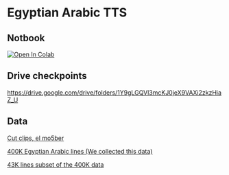 # Egyptian Arabic TTS

## Notbook
[![Open In Colab](https://colab.research.google.com/assets/colab-badge.svg)](https://colab.research.google.com/drive/11UcI7-_EJXkscygZugwl5ayCtSwzCCfe?usp=drive_link)

## Drive checkpoints
https://drive.google.com/drive/folders/1Y9gLGQVl3mcKJ0jeX9VAXi2zkzHiaZ_U

## Data
[Cut clips, el mo5ber](https://drive.google.com/file/d/1bVsgesYSDpds_jwFC6cSA3K-Yr5Hvss5/view?usp=sharing)

[400K Egyptian Arabic lines (We collected this data)](https://www.kaggle.com/datasets/fadisarwat/egyptian-arabic-lines)

[43K lines subset of the 400K data](https://www.kaggle.com/datasets/fadisarwat/egyptian-arabic-wavs)
